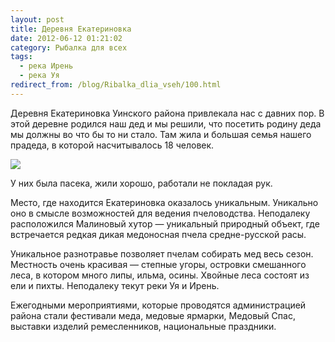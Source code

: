 ```yaml
---
layout: post
title: Деревня Екатериновка
date: 2012-06-12 01:21:02
category: Рыбалка для всех
tags:
  - река Ирень
  - река Уя
redirect_from: /blog/Ribalka_dlia_vseh/100.html
---
```

Деревня Екатериновка Уинского района привлекала нас с давних пор. В этой
деревне родился наш дед и мы решили, что посетить родину деда мы должны
во что бы то ни стало. Там жила и большая семья нашего прадеда, в
которой насчитывалось 18 человек.

![](http://img-fotki.yandex.ru/get/6113/13906080.1b/0_76df8_b7c4f42a_L.jpg)

У них была пасека, жили хорошо, работали не покладая рук.

Место, где находится Екатериновка оказалось уникальным. Уникально оно в
смысле возможностей для ведения пчеловодства. Неподалеку расположился
Малиновый хутор — уникальный природный объект, где встречается редкая
дикая медоносная пчела средне-русской расы.

Уникальное разнотравье позволяет пчелам собирать мед весь сезон.
Местность очень красивая — степные угоры, островки смешанного леса, в
котором много липы, ильма, осины. Хвойные леса состоят из ели и пихты.
Неподалеку текут реки Уя и Ирень.

Ежегодными мероприятиями, которые проводятся администрацией района стали
фестивали меда, медовые ярмарки, Медовый Спас, выставки изделий
ремесленников, национальные праздники.
